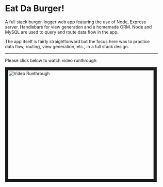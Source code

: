 # Eat Da Burger!

A full stack burger-logger web app featuring the use of Node, Express server, Handlebars for view generation and a homemade ORM. Node and MySQL are used to query and route data flow in the app.

The app itself is fairly straightforward but the focus here was to practice data flow, routing, view generation, etc., in a full stack design.

***

Please click below to watch video runthrough:

<a href="http://www.youtube.com/watch?feature=player_embedded&v=xmkdLOzM-Tk" target="_blank"><img src="http://img.youtube.com/vi/xmkdLOzM-Tk/0.jpg" alt="Video Runthrough" width="480" height="360" border="10" /></a>

